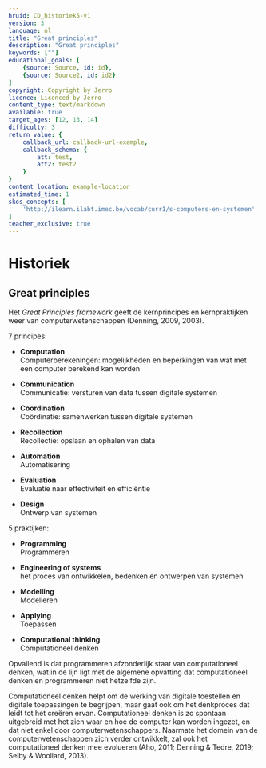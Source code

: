 ```yaml
---
hruid: CD_historiek5-v1
version: 3
language: nl
title: "Great principles"
description: "Great principles"
keywords: [""]
educational_goals: [
    {source: Source, id: id}, 
    {source: Source2, id: id2}
]
copyright: Copyright by Jerro
licence: Licenced by Jerro
content_type: text/markdown
available: true
target_ages: [12, 13, 14]
difficulty: 3
return_value: {
    callback_url: callback-url-example,
    callback_schema: {
        att: test,
        att2: test2
    }
}
content_location: example-location
estimated_time: 1
skos_concepts: [
    'http://ilearn.ilabt.imec.be/vocab/curr1/s-computers-en-systemen'
]
teacher_exclusive: true
---
```


# Historiek

## Great principles
Het *Great Principles framework* geeft de kernprincipes en kernpraktijken weer van computerwetenschappen (Denning, 2009, 2003). 


<p class="bg-primary">
7 principes: 

<ul><li><strong>Computation</strong></br>Computerberekeningen: mogelijkheden en beperkingen van wat met een computer berekend kan worden</li></ul>

<ul><li><strong>Communication</strong></br>Communicatie: versturen van data tussen digitale systemen</li></ul>

<ul><li><strong>Coordination</strong></br>Coördinatie: samenwerken tussen digitale systemen</li></ul>

<ul><li><strong>Recollection</strong></br>Recollectie: opslaan en ophalen van data</li></ul>

<ul><li><strong>Automation</strong></br>Automatisering</li></ul>

<ul><li><strong>Evaluation</strong></br>Evaluatie naar effectiviteit en efficiëntie</li></ul>

<ul><li><strong>Design</strong></br>Ontwerp van systemen</li></ul> 


5 praktijken: 

<ul><li><strong>Programming</strong></br>Programmeren</li></ul>

<ul><li><strong>Engineering of systems</strong></br>het proces van ontwikkelen, bedenken en ontwerpen van systemen</li></ul>

<ul><li><strong>Modelling</strong></br>Modelleren</li></ul>

<ul><li><strong>Applying</strong></br>Toepassen</li></ul>

<ul><li><strong>Computational thinking</strong></br>Computationeel denken</li></ul> 

</p>

Opvallend is dat programmeren afzonderlijk staat van computationeel denken, wat in de lijn ligt met de algemene opvatting dat computationeel denken en programmeren niet hetzelfde zijn. 

Computationeel denken helpt om de werking van digitale toestellen en digitale toepassingen te begrijpen, maar gaat ook om het denkproces dat leidt tot het  creëren ervan. Computationeel denken is zo spontaan uitgebreid met het zien waar en hoe de computer kan worden ingezet, en dat niet enkel door computerwetenschappers. Naarmate het domein van de computerwetenschappen zich verder ontwikkelt, zal ook het computationeel denken mee evolueren (Aho, 2011; Denning & Tedre, 2019; Selby & Woollard, 2013).
